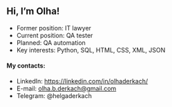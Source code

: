 ## Hi, I’m Olha!

* Former position: IT lawyer
* Current position: QA tester
* Planned: QA automation
* Key interests: Python, SQL, HTML, CSS, XML, JSON

#### My contacts: 

* LinkedIn: https://linkedin.com/in/olhaderkach/
* E-mail: olha.b.derkach@gmail.com
* Telegram: @helgaderkach
